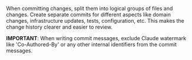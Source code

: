 
When committing changes, split them into logical groups of files and changes. Create separate commits for different aspects like domain changes, infrastructure updates, tests, configuration, etc. This makes the change history clearer and easier to review.

**IMPORTANT**: When writing commit messages, exclude Claude watermark like 'Co-Authored-By' or any other internal identifiers from the commit messages.
